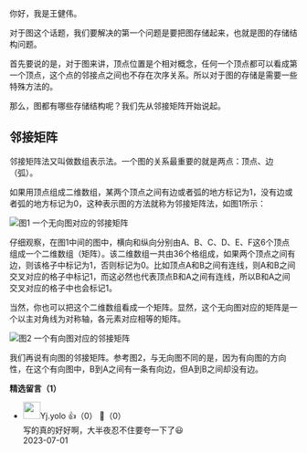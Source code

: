 你好，我是王健伟。

对于图这个话题，我们要解决的第一个问题是要把图存储起来，也就是图的存储结构问题。

首先要说的是，对于图来讲，顶点位置是个相对概念，任何一个顶点都可以看成第一个顶点，这个点的邻接点之间也不存在次序关系。所以对于图的存储是需要一些特殊方法的。

那么，图都有哪些存储结构呢？我们先从邻接矩阵开始说起。

## 邻接矩阵

邻接矩阵法又叫做数组表示法。一个图的关系最重要的就是两点：顶点、边（弧）。

如果用顶点组成二维数组，某两个顶点之间有边或者弧的地方标记为1，没有边或者弧的地方标记为0，这种表示图的方法就称为邻接矩阵法，如图1所示：

![](https://static001.geekbang.org/resource/image/f4/34/f48e5b7bd02e1b1ebe0584f4f9770434.jpg?wh=2187x809 "图1 一个无向图对应的邻接矩阵")

仔细观察，在图1中间的图中，横向和纵向分别由A、B、C、D、E、F这6个顶点组成一个二维数组（矩阵）。该二维数组一共由36个格组成，如果两个顶点之间有边，则该格子中标记为1，否则标记为0。比如顶点A和B之间有连线，则A和B之间交叉对应的格子中标记1，而这必然也代表顶点B和A之间有连线，所以B和A之间交叉对应的格子中也会标记1。

当然，你也可以把这个二维数组看成一个矩阵。显然，这个无向图对应的矩阵是一个以主对角线为对称轴，各元素对应相等的矩阵。

![](https://static001.geekbang.org/resource/image/c6/ae/c63d3d1a0d0d067feedde1edff0733ae.jpg?wh=1506x808 "图2 一个有向图对应的邻接矩阵")

我们再说有向图的邻接矩阵。参考图2，与无向图不同的是，因为有向图的方向性，在这个有向图中，B到A之间有一条有向边，但A到B之间却没有边。
<div><strong>精选留言（1）</strong></div><ul>
<li><img src="https://static001.geekbang.org/account/avatar/00/2a/f0/82/f235d91d.jpg" width="30px"><span>Yj.yolo</span> 👍（0） 💬（0）<div>写的真的好好啊，大半夜忍不住要夸一下了😃</div>2023-07-01</li><br/>
</ul>
